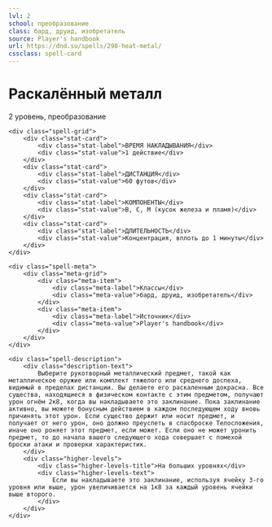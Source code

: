 ```yaml
---
lvl: 2
school: преобразование
class: бард, друид, изобретатель
source: Player's handbook
url: https://dnd.su/spells/298-heat-metal/
cssclass: spell-card
---
```


<div class="spell-container">
    <div class="spell-header">
        <h1 class="spell-name">Раскалённый металл</h1>
        <div class="spell-level">2 уровень, преобразование</div>
    </div>
    
    <div class="spell-grid">
        <div class="stat-card">
            <div class="stat-label">ВРЕМЯ НАКЛАДЫВАНИЯ</div>
            <div class="stat-value">1 действие</div>
        </div>
        <div class="stat-card">
            <div class="stat-label">ДИСТАНЦИЯ</div>
            <div class="stat-value">60 футов</div>
        </div>
        <div class="stat-card">
            <div class="stat-label">КОМПОНЕНТЫ</div>
            <div class="stat-value">В, С, М (кусок железа и пламя)</div>
        </div>
        <div class="stat-card">
            <div class="stat-label">ДЛИТЕЛЬНОСТЬ</div>
            <div class="stat-value">Концентрация, вплоть до 1 минуты</div>
        </div>
    </div>
    
    <div class="spell-meta">
        <div class="meta-grid">
            <div class="meta-item">
                <div class="meta-label">Классы</div>
                <div class="meta-value">бард, друид, изобретатель</div>
            </div>
            <div class="meta-item">
                <div class="meta-label">Источник</div>
                <div class="meta-value">Player's handbook</div>
            </div>
        </div>
    </div>
    
    <div class="spell-description">
        <div class="description-text">
            Выберите рукотворный металлический предмет, такой как металлическое оружие или комплект тяжелого или среднего доспеха, видимый в пределах дистанции. Вы делаете его раскаленным докрасна. Все существа, находящиеся в физическом контакте с этим предметом, получают урон огнём 2к8, когда вы накладываете это заклинание. Пока заклинание активно, вы можете бонусным действием в каждом последующем ходу вновь причинять этот урон. Если существо держит или носит предмет, и получает от него урон, оно должно преуспеть в спасброске Телосложения, иначе оно роняет этот предмет, если может. Если оно не может уронить предмет, то до начала вашего следующего хода совершает с помехой броски атаки и проверки характеристик.
        </div>
        <div class="higher-levels">
            <div class="higher-levels-title">На больших уровнях</div>
            <div class="higher-levels-text">
                Если вы накладываете это заклинание, используя ячейку 3-го уровня или выше, урон увеличивается на 1к8 за каждый уровень ячейки выше второго.
            </div>
        </div>
    </div>
</div>